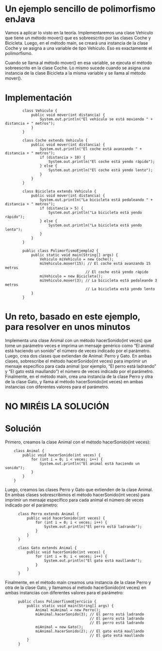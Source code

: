 # Un ejemplo sencillo de polimorfismo enJava

Vamos a aplicar lo visto en la teoría. Implementaremos una clase Vehiculo que tiene un método mover() que es sobreescrito por las clases Coche y Bicicleta. Luego, en el método main, se creará una instancia de la clase Coche y se asigna a una variable de tipo Vehiculo. Eso es exactamente el polimorfismo.

Cuando se llama al método mover() en esa variable, se ejecuta el método sobreescrito en la clase Coche. Lo mismo sucede cuando se asigna una instancia de la clase Bicicleta a la misma variable y se llama al método mover().

# Implementación

            class Vehiculo {
                public void mover(int distancia) {
                    System.out.println("El vehículo se está moviendo " + distancia + " metros");
                }
            }

            class Coche extends Vehiculo {
                public void mover(int distancia) {
                    System.out.println("El coche está avanzando " + distancia + " metros");
                    if (distancia > 10) {
                        System.out.println("El coche está yendo rápido");
                    } else {
                        System.out.println("El coche está yendo lento");
                    }
                }
            }

            class Bicicleta extends Vehiculo {
                public void mover(int distancia) {
                    System.out.println("La bicicleta está pedaleando " + distancia + " metros");
                    if (distancia > 5) {
                        System.out.println("La bicicleta está yendo rápido");
                    } else {
                        System.out.println("La bicicleta está yendo lento");
                    }
                }
            }

            public class PolimorfismoEjemplo2 {
                public static void main(String[] args) {
                    Vehiculo miVehiculo = new Coche();
                    miVehiculo.mover(15); // El coche está avanzando 15 metros
                                         // El coche está yendo rápido
                    miVehiculo = new Bicicleta();
                    miVehiculo.mover(3); // La bicicleta está pedaleando 3 metros
                                         // La bicicleta está yendo lento
                }
            }
            
# Un reto, basado en este ejemplo, para resolver en unos minutos

Implementa una clase Animal con un método hacerSonido(int veces) que tome un parámetro veces e imprima un mensaje genérico como “El animal está haciendo un sonido” el número de veces indicado por el parámetro. Luego, crea dos clases que extiendan de Animal: Perro y Gato. En ambas clases, sobrescribe el método hacerSonido(int veces) para imprimir un mensaje específico para cada animal (por ejemplo, “El perro está ladrando” y “El gato está maullando”) el número de veces indicado por el parámetro. Finalmente, en el método main, crea una instancia de la clase Perro y otra de la clase Gato, y llama al método hacerSonido(int veces) en ambas instancias con diferentes valores para el parámetro.

# NO MIRÉIS LA SOLUCIÓN

# Solución

Primero, creamos la clase Animal con el método hacerSonido(int veces):

        class Animal {
            public void hacerSonido(int veces) {
                for (int i = 0; i < veces; i++) {
                    System.out.println("El animal está haciendo un sonido");
                }
            }
        }

Luego, creamos las clases Perro y Gato que extienden de la clase Animal. En ambas clases sobrescribimos el método hacerSonido(int veces) para imprimir un mensaje específico para cada animal el número de veces indicado por el parámetro:

          class Perro extends Animal {
              public void hacerSonido(int veces) {
                  for (int i = 0; i < veces; i++) {
                      System.out.println("El perro está ladrando");
                  }
              }
          }

          class Gato extends Animal {
              public void hacerSonido(int veces) {
                  for (int i = 0; i < veces; i++) {
                      System.out.println("El gato está maullando");
                  }
              }
          }

Finalmente, en el método main creamos una instancia de la clase Perro y otra de la clase Gato, y llamamos al método hacerSonido(int veces) en ambas instancias con diferentes valores para el parámetro:

          public class PolimorfismoEjercicio {
              public static void main(String[] args) {
                  Animal miAnimal = new Perro();
                  miAnimal.hacerSonido(3); // El perro está ladrando
                                           // El perro está ladrando
                                           // El perro está ladrando
                  miAnimal = new Gato();
                  miAnimal.hacerSonido(2); // El gato está maullando
                                           // El gato está maullando
              }
          }
